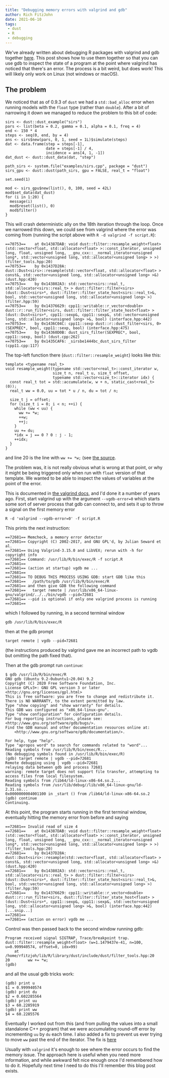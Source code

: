 ```yaml
---
title: "Debugging memory errors with valgrind and gdb"
author: Rich FitzJohn
date: 2021-06-10
tags:
 - dust
 - R
 - debugging
---
```


We've already written about debugging R packages with valgrind and gdb together [here](https://reside-ic.github.io/blog/debugging-and-fixing-crans-additional-checks-errors/). This post shows how to use them together so that you can use gdb to inspect the state of a program at the point where valgrind has noticed that there's an error.  The process is a bit weird, but does work!  This will likely only work on Linux (not windows or macOS).

## The problem

We noticed that as of 0.9.3 of `dust` we had a `std::bad_alloc` error when running models with the `float` type (rather than `double`). After a bit of narrowing it down we managed to reduce the problem to this bit of code:

```
sirs <- dust::dust_example("sirs")
pars <- list(beta = 0.2, gamma = 0.1, alpha = 0.1, freq = 4)
end <- 150 * 4
steps <- seq(0, end, by = 4)
ans <- sirs$new(pars, 0, 1, seed = 1L)$simulate(steps)
dat <- data.frame(step = steps[-1],
                  date = steps[-1] / 4,
                  incidence = ans[4, 1, -1])
dat_dust <- dust::dust_data(dat, "step")

path_sirs <- system.file("examples/sirs.cpp", package = "dust")
sirs_gpu <- dust::dust(path_sirs, gpu = FALSE, real_t = "float")

set.seed(1)

mod <- sirs_gpu$new(list(), 0, 100, seed = 42L)
mod$set_data(dat_dust)
for (i in 1:20) {
  message(i)
  mod$reset(list(), 0)
  mod$filter()
}
```

This will crash deterministic ally on the 18th iteration through the loop.  Once we narrowed this down, we could see from valgrind where the error was coming from (running the script above with `R -d valgrind -f script.R`):

```
==70753==    at 0x14387DAB: void dust::filter::resample_weight<float>(std::vector<float, std::allocator<float> >::const_iterator, unsigned long, float, unsigned long, __gnu_cxx::__normal_iterator<unsigned long*, std::vector<unsigned long, std::allocator<unsigned long> > >) (filter_tools.hpp:20)
==70753==    by 0x1437D28A: dust::Dust<sirs>::resample(std::vector<float, std::allocator<float> > const&, std::vector<unsigned long, std::allocator<unsigned long> >&) (dust.hpp:420)
==70753==    by 0x143802A3: std::vector<sirs::real_t, std::allocator<sirs::real_t> > dust::filter::filter<sirs>(dust::Dust<sirs>*, dust::filter::filter_state_host<sirs::real_t>&, bool, std::vector<unsigned long, std::allocator<unsigned long> >) (filter.hpp:59)
==70753==    by 0x14376629: cpp11::writable::r_vector<double> dust::r::run_filter<sirs, dust::filter::filter_state_host<float> >(dust::Dust<sirs>*, cpp11::sexp&, cpp11::sexp&, std::vector<unsigned long, std::allocator<unsigned long> >&, bool) (interface.hpp:442)
==70753==    by 0x1436C04C: cpp11::sexp dust::r::dust_filter<sirs, 0>(SEXPREC*, bool, cpp11::sexp, bool) (interface.hpp:475)
==70753==    by 0x14360D0B: dust_sirs_filter(SEXPREC*, bool, cpp11::sexp, bool) (dust.cpp:262)
==70753==    by 0x1435CAF6: _sirsbe1444bc_dust_sirs_filter (cpp11.cpp:117)
```

The top-left function there (`dust::filter::resample_weight`) looks like this:

```
template <typename real_t>
void resample_weight(typename std::vector<real_t>::const_iterator w,
                     size_t n, real_t u, size_t offset,
                     typename std::vector<size_t>::iterator idx) {
  const real_t tot = std::accumulate(w, w + n, static_cast<real_t>(0));
  real_t ww = 0.0, uu = tot * u / n, du = tot / n;

  size_t j = offset;
  for (size_t i = 0; i < n; ++i) {
    while (ww < uu) {
      ww += *w;
      ++w;
      ++j;
    }
    uu += du;
    *idx = j == 0 ? 0 : j - 1;
    ++idx;
  }
}
```

and line 20 is the line with `ww += *w;` (see [the source](https://github.com/mrc-ide/dust/blob/v0.9.3/inst/include/dust/filter_tools.hpp#L20]).

The problem was, it is not really obvious what is wrong at that point, or why it might be being triggered only when run with `float` version of that template.  We wanted to be able to inspect the values of variables at the point of the error.

This is documented in [the valgrind docs](https://valgrind.org/docs/manual/manual-core-adv.html#manual-core-adv.gdbserver), and I'd done it a number of years ago.  First, start valgrind up with the argument `--vgdb-error=0` which starts some sort of server process that gdb can connect to, and sets it up to throw a signal on the first memory error

```
R -d 'valgrind --vgdb-error=0' -f script.R
```

This prints the next instruction:

```
==72681== Memcheck, a memory error detector
==72681== Copyright (C) 2002-2017, and GNU GPL'd, by Julian Seward et al.
==72681== Using Valgrind-3.15.0 and LibVEX; rerun with -h for copyright info
==72681== Command: /usr/lib/R/bin/exec/R -f script.R
==72681==
==72681== (action at startup) vgdb me ...
==72681==
==72681== TO DEBUG THIS PROCESS USING GDB: start GDB like this
==72681==   /path/to/gdb /usr/lib/R/bin/exec/R
==72681== and then give GDB the following command
==72681==   target remote | /usr/lib/x86_64-linux-gnu/valgrind/../../bin/vgdb --pid=72681
==72681== --pid is optional if only one valgrind process is running
==72681==
```

which I followed by running, in a second terminal window

```
gdb /usr/lib/R/bin/exec/R
```

then at the gdb prompt

```
target remote | vgdb --pid=72681
```

(the instructions produced by valgrind gave me an incorrect path to vgdb but omitting the path fixed that).

Then at the gdb prompt run `continue`:

```
$ gdb /usr/lib/R/bin/exec/R
GNU gdb (Ubuntu 9.2-0ubuntu1~20.04) 9.2
Copyright (C) 2020 Free Software Foundation, Inc.
License GPLv3+: GNU GPL version 3 or later <http://gnu.org/licenses/gpl.html>
This is free software: you are free to change and redistribute it.
There is NO WARRANTY, to the extent permitted by law.
Type "show copying" and "show warranty" for details.
This GDB was configured as "x86_64-linux-gnu".
Type "show configuration" for configuration details.
For bug reporting instructions, please see:
<http://www.gnu.org/software/gdb/bugs/>.
Find the GDB manual and other documentation resources online at:
    <http://www.gnu.org/software/gdb/documentation/>.

For help, type "help".
Type "apropos word" to search for commands related to "word"...
Reading symbols from /usr/lib/R/bin/exec/R...
(No debugging symbols found in /usr/lib/R/bin/exec/R)
(gdb) target remote | vgdb --pid=72681
Remote debugging using | vgdb --pid=72681
relaying data between gdb and process 72681
warning: remote target does not support file transfer, attempting to access files from local filesystem.
Reading symbols from /lib64/ld-linux-x86-64.so.2...
Reading symbols from /usr/lib/debug//lib/x86_64-linux-gnu/ld-2.31.so...
0x0000000004001100 in _start () from /lib64/ld-linux-x86-64.so.2
(gdb) continue
Continuing.
```

At this point, the program starts running in the first terminal window, eventually hitting the memory error from before and saying

```
==72681== Invalid read of size 4
==72681==    at 0x14387DAB: void dust::filter::resample_weight<float>(std::vector<float, std::allocator<float> >::const_iterator, unsigned long, float, unsigned long, __gnu_cxx::__normal_iterator<unsigned long*, std::vector<unsigned long, std::allocator<unsigned long> > >) (filter_tools.hpp:20)
==72681==    by 0x1437D28A: dust::Dust<sirs>::resample(std::vector<float, std::allocator<float> > const&, std::vector<unsigned long, std::allocator<unsigned long> >&) (dust.hpp:420)
==72681==    by 0x143802A3: std::vector<sirs::real_t, std::allocator<sirs::real_t> > dust::filter::filter<sirs>(dust::Dust<sirs>*, dust::filter::filter_state_host<sirs::real_t>&, bool, std::vector<unsigned long, std::allocator<unsigned long> >) (filter.hpp:59)
==72681==    by 0x14376629: cpp11::writable::r_vector<double> dust::r::run_filter<sirs, dust::filter::filter_state_host<float> >(dust::Dust<sirs>*, cpp11::sexp&, cpp11::sexp&, std::vector<unsigned long, std::allocator<unsigned long> >&, bool) (interface.hpp:442)
[...snip...]
==72681==
==72681== (action on error) vgdb me ...
```

Control was then passed back to the second window running gdb:

```
Program received signal SIGTRAP, Trace/breakpoint trap.
dust::filter::resample_weight<float> (w=1.1479437e-41, n=100, u=0.999940574, offset=0, idx=99)
    at /home/rfitzjoh/lib/R/library/dust/include/dust/filter_tools.hpp:20
20	      ww += *w;
(gdb)
```

and all the usual gdb tricks work:

```
(gdb) print u
$1 = 0.999940574
(gdb) print du
$2 = 0.602285564
(gdb) print uu
$3 = 60.2285919
(gdb) print ww
$4 = 60.2285576
```

Eventually I worked out from this (and from pulling the values into a small standalone C++ program) that we were accumulating round-off error by incrementing `uu` by `du` each time.  I also added a fix to prevent us ever trying to move `ww` past the end of the iterator. The fix is [here](https://github.com/mrc-ide/dust/pull/238)

Usually with `valgrind` it's enough to see where the error occurs to find the memory issue. The approach here is useful when you need more information, and while awkward felt nice enough once I'd remembered how to do it. Hopefully next time I need to do this I'll remember this blog post exists.

